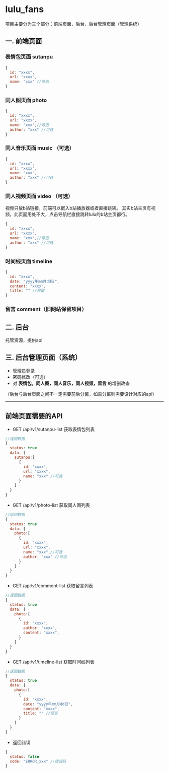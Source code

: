 # lulu_fans
项目主要分为三个部分：前端页面，后台，后台管理页面（管理系统）

## 一. 前端页面
### 表情包页面 sutanpu

```js
{
  id: "xxxx",
  url: "xxxx",
  name: "xxx" //可选
}
```

### 同人图页面 photo

```js
{
  id: "xxxx",
  url: "xxxx",
  name: "xxx",//可选
  author: "xxx" //可选
}
```
### 同人音乐页面 music （可选）

```js
{
  id: "xxxx",
  url: "xxxx",
  name: "xxx",
  author: "xxx" //可选
}
```
### 同人视频页面 video （可选）
视频只放b站链接，前端可以嵌入b站播放器或者直接跳转。
其实b站主页有视频，此页面用处不大，点击导航栏直接跳转lulu的b站主页都行。

```js
{
  id: "xxxx",
  url: "xxxx",
  name: "xxx",//可选
  author: "xxx" //可选
}
```

### 时间线页面 timeline

```js
{
  id: "xxxx",
  date: "yyyy年mm月dd日",
  content: "xxxx",
  title: "" //预留
}
```

### 留言 comment（旧网站保留项目）


## 二. 后台
托管资源，提供api

## 三. 后台管理页面（系统）
 - 管理员登录
 - 密码修改（可选）
 - 对 **表情包，同人图，同人音乐，同人视频，留言** 的增删改查

（后台与后台页面之间不一定需要前后分离，如需分离则需要设计对应的api）

----

## 前端页面需要的API

 - GET /api/v1/sutanpu-list 获取表情包列表

```js
//返回数据
{
  status: true
  data: {
    sutanpu:[
      {
        id: "xxxx",
        url: "xxxx",
        name: "xxx" //可选
      }
    ]
  }
}
```

 - GET /api/v1/photo-list 获取同人图列表

```js
//返回数据
{
  status: true
  data: {
    photo:[
      {
        id: "xxxx",
        url: "xxxx",
        name: "xxx",//可选
        author: "xxx" //可选
      }
    ]
  }
}
```

 - GET /api/v1/comment-list 获取留言列表
 
```js
//返回数据
{
  status: true
  data: {
    photo:[
      {
        id: "xxxx",
        author: "xxxx",
        content: "xxxx",
      }
    ]
  }
}
```

 - GET /api/v1/timeline-list 获取时间线列表
 
```js
//返回数据
{
  status: true
  data: {
    photo:[
      {
        id: "xxxx",
        date: "yyyy年mm月dd日",
        content: "xxxx",
        title: "" //预留
      }
    ]
  }
}
```

 - 返回错误

```js
{
  status: false
  code: "ERROR_xxx" //错误码
}
```
